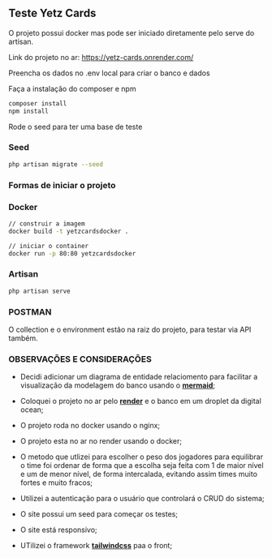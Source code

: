 ## Teste Yetz Cards

O projeto possui docker mas pode ser iniciado diretamente pelo serve do artisan.

Link do projeto no ar: https://yetz-cards.onrender.com/

Preencha os dados no .env local para criar o banco e dados

Faça a instalação do composer e npm

```bash
composer install
npm install
```

Rode o seed para ter uma base de teste
### Seed
```bash
php artisan migrate --seed
```

### Formas de iniciar o projeto

### Docker

```bash
// construir a imagem
docker build -t yetzcardsdocker . 

// iniciar o container
docker run -p 80:80 yetzcardsdocker
```

### Artisan
```bash
php artisan serve
```

### POSTMAN
O collection e o environment estão na raiz do projeto, para testar via API também.

### OBSERVAÇÕES E CONSIDERAÇÕES
- Decidi adicionar um diagrama de entidade relaciomento para facilitar a visualização da modelagem do banco usando o **[mermaid](https://mermaid.js.org/)**;

- Coloquei o projeto no ar pelo **[render](https://render.com/)** e o banco em um droplet da digital ocean;

- O projeto roda no docker usando o nginx;

- O projeto esta no ar no render usando o docker;

- O metodo que utlizei para escolher o peso dos jogadores para equilibrar o time foi ordenar de forma que a escolha seja feita com 1 de maior nível e um de menor nível, de forma intercalada, evitando assim times muito fortes e muito fracos;

- Utilizei a autenticação para o usuário que controlará o CRUD do sistema;

- O site possui um seed para começar os testes;

- O site está responsivo;

- UTilizei o framework **[tailwindcss](https://tailwindcss.com/)** paa o front;